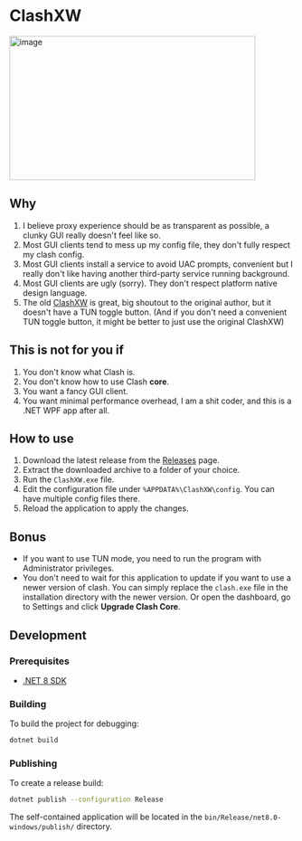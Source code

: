# ClashXW

<img width="435" height="255" alt="image" src="https://github.com/user-attachments/assets/fc35cdfb-dbcc-4797-b95b-171932a7ed7b" />

## Why

1. I believe proxy experience should be as transparent as possible, a clunky GUI really doesn't feel like so.
2. Most GUI clients tend to mess up my config file, they don't fully respect my clash config.
3. Most GUI clients install a service to avoid UAC prompts, convenient but I really don't like having another third-party service running background.
4. Most GUI clients are ugly (sorry). They don't respect platform native design language.
5. The old [ClashXW](https://github.com/ysc3839/ClashXW) is great, big shoutout to the original author, but it doesn't have a TUN toggle button. (And if you don't need a convenient TUN toggle button, it might be better to just use the original ClashXW)

## This is not for you if

1. You don't know what Clash is.
2. You don't know how to use Clash **core**.
3. You want a fancy GUI client.
4. You want minimal performance overhead, I am a shit coder, and this is a .NET WPF app after all.

## How to use

1. Download the latest release from the [Releases](https://github.com/Butanediol/Clash/releases) page.
2. Extract the downloaded archive to a folder of your choice.
3. Run the `ClashXW.exe` file.
4. Edit the configuration file under `%APPDATA%\ClashXW\config`. You can have multiple config files there.
5. Reload the application to apply the changes.

## Bonus

- If you want to use TUN mode, you need to run the program with Administrator privileges.
- You don't need to wait for this application to update if you want to use a newer version of clash. You can simply replace the `clash.exe` file in the installation directory with the newer version. Or open the dashboard, go to Settings and click **Upgrade Clash Core**.

## Development

### Prerequisites

-   [.NET 8 SDK](https://dotnet.microsoft.com/download/dotnet/8.0)

### Building

To build the project for debugging:

```sh
dotnet build
```

### Publishing

To create a release build:

```sh
dotnet publish --configuration Release
```

The self-contained application will be located in the `bin/Release/net8.0-windows/publish/` directory.